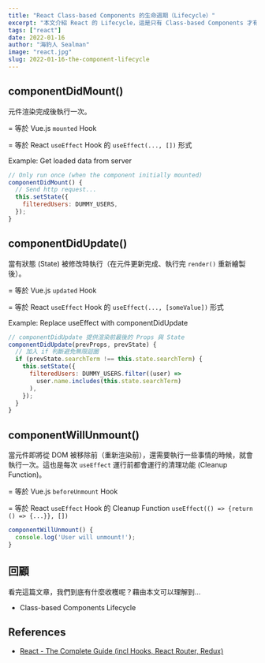 ```yaml
---
title: "React Class-based Components 的生命週期（Lifecycle）"
excerpt: "本文介紹 React 的 Lifecycle，這是只有 Class-based Components 才有的喔。"
tags: ["react"]
date: 2022-01-16
author: "海豹人 Sealman"
image: "react.jpg"
slug: 2022-01-16-the-component-lifecycle
---
```


## componentDidMount()

元件渲染完成後執行一次。

= 等於 Vue.js `mounted` Hook

= 等於 React `useEffect` Hook 的 `useEffect(..., [])` 形式

Example: Get loaded data from server

```jsx
// Only run once (when the component initially mounted)
componentDidMount() {
  // Send http request...
  this.setState({
    filteredUsers: DUMMY_USERS,
  });
}
```

## componentDidUpdate()

當有狀態 (State) 被修改時執行（在元件更新完成、執行完 `render()` 重新繪製後）。

= 等於 Vue.js `updated` Hook

= 等於 React `useEffect` Hook 的 `useEffect(..., [someValue])` 形式

Example: Replace useEffect with componentDidUpdate

```jsx
// componentDidUpdate 提供渲染前最後的 Props 與 State
componentDidUpdate(prevProps, prevState) {
  // 加入 if 判斷避免無限迴圈
  if (prevState.searchTerm !== this.state.searchTerm) {
    this.setState({
      filteredUsers: DUMMY_USERS.filter((user) =>
        user.name.includes(this.state.searchTerm)
      ),
    });
  }
}
```

## componentWillUnmount()

當元件即將從 DOM 被移除前（重新渲染前），還需要執行一些事情的時候，就會執行一次。這也是每次 `useEffect` 運行前都會運行的清理功能 (Cleanup Function)。

= 等於 Vue.js `beforeUnmount` Hook

= 等於 React `useEffect` Hook 的 Cleanup Function `useEffect(() => {return () => {...}}, [])`

```jsx
componentWillUnmount() {
  console.log('User will unmount!');
}
```

## 回顧

看完這篇文章，我們到底有什麼收穫呢？藉由本文可以理解到…

- Class-based Components Lifecycle

## References

- [React - The Complete Guide (incl Hooks, React Router, Redux)](https://www.udemy.com/course/react-the-complete-guide-incl-redux/)
